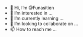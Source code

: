 - 👋 Hi, I’m @Funasitien
- 👀 I’m interested in ...
- 🌱 I’m currently learning ...
- 💞️ I’m looking to collaborate on ...
- 📫 How to reach me ...

<!---
Funasitien/Funasitien is a ✨ special ✨ repository because its `README.md` (this file) appears on your GitHub profile.
You can click the Preview link to take a look at your changes.
--->
